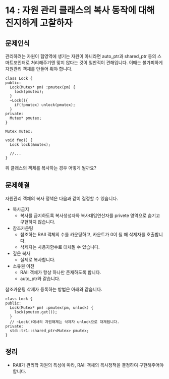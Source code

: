 # 14 : 자원 관리 클래스의 복사 동작에 대해 진지하게 고찰하자
## 문제인식
관리하려는 자원이 힙영역에 생기는 자원이 아니라면 auto_ptr과 shared_ptr 등의 스마트포인터로 처리해주기엔 맞지 않다는 것이 일반적이 견해입니다.
이때는 불가피하게 자원관리 객체를 만들어 줘야 합니다.

```
class Lock {
public:
  Lock(Mutex* pm) :pmutex(pm) {
    lock(pmutex);
  }
  ~Lock(){
    if(!pmutex) unlock(pmutex);
  }
private:
  Mutex* pmutex;
}

Mutex mutex;

void foo() {
  Lock lock(&mutex);

  //...
}
```

위 클래스의 객체를 복사하는 경우 어떻게 될까요?

## 문제해결
자원관리 객체의 복사 정책은 다음과 같이 결정할 수 있습니다.

- 복사금지
  - 복사를 금지하도록 복사생성자와 복사대입연산자를 privete 영역으로 숨기고 구현하지 않습니다.
- 참조카운팅
  - 참조하는 RAII 객체의 수를 카운팅하고, 카운트가 0이 될 때 삭제자를 호출합니다.
  - 삭제자는 사용자함수로 대체될 수 있습니다.
- 깊은 복사
  - 실제로 복사합니다.
- 소유권 이전
  - RAII 객체가 항상 하나만 존재하도록 합니다.
  - auto_ptr와 같습니다.

참조카운팅 삭제자 등록하는 방법은 아래와 같습니다.

```
class Lock {
public:
  Lock(Mutex* pm) :pmutex(pm, unlock) {
    lock(pmutex.get());
  }
  // ~Lock()에서의 자원해제는 삭제자 unlock으로 대체됩니다.
private:
  std::tr1::shared_ptr<Mutex> pmutex;
}
```

## 정리
- RAII가 관리학 자원의 특성에 따라, RAII 객체의 복사정책을 결정하여 구현해주어야 합니다.
